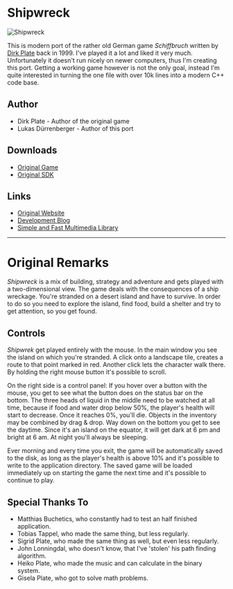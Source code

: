 Shipwreck
=========

![Shipwreck](http://i.imgur.com/Urexwg6.png)

This is modern port of the rather old German game *Schiffbruch* written by [Dirk Plate](http://www.dplate.de/) back in 1999. I've played it a lot and liked it very much. Unfortunately it doesn't run nicely on newer computers, thus I'm creating this port. Getting a working game however is not the only goal, instead I'm quite interested in turning the one file with over 10k lines into a modern C++ code base.

Author
------

* Dirk Plate - Author of the original game
* Lukas Dürrenberger - Author of this port

Downloads
---------

* [Original Game](http://www.heikoplate.de/dP-Software/zips/schiffbruch.exe)
* [Original SDK](http://www.heikoplate.de/dP-Software/zips/schiffbruchsdk.zip)

Links
-----

* [Original Website](http://www.dplate.de/)
* [Development Blog](http://dev.my-gate.net/)
* [Simple and Fast Multimedia Library](http://www.sfml-dev.org/)


------------------------------


Original Remarks
================

*Shipwreck* is a mix of building, strategy and adventure and gets played with a two-dimensional view. The game deals with the consequences of a ship wreckage. You're stranded on a desert island and have to survive. In order to do so you need to explore the island, find food, build a shelter and try to get attention, so you get found.

Controls
--------

*Shipwrek* get played entirely with the mouse. In the main window you see the island on which you're stranded. A click onto a landscape tile, creates a route to that point marked in red. Another click lets the character walk there. By holding the right mouse button it's possible to scroll.

On the right side is a control panel: If you hover over a button with the mouse, you get to see what the button does on the status bar on the bottom. The three heads of liquid in the middle need to be watched at all time, because if food and water drop below 50%, the player's health will start to decrease. Once it reaches 0%, you'll die. Objects in the inventory may be combined by drag & drop. Way down on the bottom you get to see the daytime. Since it's an island on the equator, it will get dark at 6 pm and bright at 6 am. At night you'll always be sleeping.

Ever morning and every time you exit, the game will be automatically saved to the disk, as long as the player's health is above 10% and it's possible to write to the application directory. The saved game will be loaded immediately up on starting the game the next time and it's possible to continue to play.

Special Thanks To
-----------------

- Matthias Buchetics, who constantly had to test an half finished application.
- Tobias Tappel, who made the same thing, but less regularly.
- Sigrid Plate, who made the same thing as well, but even less regularly.
- John Lonningdal, who doesn't know, that I've 'stolen' his path finding algorithm.
- Heiko Plate, who made the music and can calculate in the binary system.
- Gisela Plate, who got to solve math problems.
